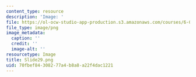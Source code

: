 ```yaml
---
content_type: resource
description: 'Image: '
file: https://ol-ocw-studio-app-production.s3.amazonaws.com/courses/6-004-computation-structures-spring-2017/70fbef84308277a4b8a8a22f4dac1221_Slide29.png
file_type: image/png
image_metadata:
  caption: ''
  credit: ''
  image-alt: ''
resourcetype: Image
title: Slide29.png
uid: 70fbef84-3082-77a4-b8a8-a22f4dac1221
---
```

